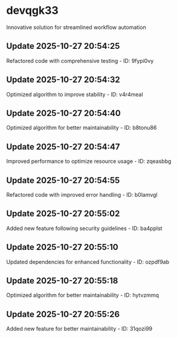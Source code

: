 # devqgk33
Innovative solution for streamlined workflow automation

## Update 2025-10-27 20:54:25
Refactored code with comprehensive testing - ID: 9fypi0vy


## Update 2025-10-27 20:54:32
Optimized algorithm to improve stability - ID: v4r4meal


## Update 2025-10-27 20:54:40
Optimized algorithm for better maintainability - ID: b8tonu86


## Update 2025-10-27 20:54:47
Improved performance to optimize resource usage - ID: zqeasbbg


## Update 2025-10-27 20:54:55
Refactored code with improved error handling - ID: b0lamvgl


## Update 2025-10-27 20:55:02
Added new feature following security guidelines - ID: ba4pplst


## Update 2025-10-27 20:55:10
Updated dependencies for enhanced functionality - ID: ozpdf9ab


## Update 2025-10-27 20:55:18
Optimized algorithm for better maintainability - ID: hytvzmmq


## Update 2025-10-27 20:55:26
Added new feature for better maintainability - ID: 31qozi99

